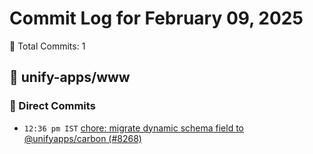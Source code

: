 # Commit Log for February 09, 2025

📝 Total Commits: 1

## 📁 unify-apps/www

### 🔨 Direct Commits

- `12:36 pm IST` [chore: migrate dynamic schema field to @unifyapps/carbon (#8268)](https://github.com/unify-apps/www/commit/c3c849c94531f0960bd107bc74ac6d37790b7ebc)


